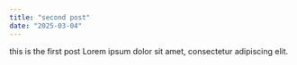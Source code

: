 ```yaml
---
title: "second post"
date: "2025-03-04"
---
```


this is the first post 
 Lorem ipsum dolor sit amet, consectetur adipiscing elit.





